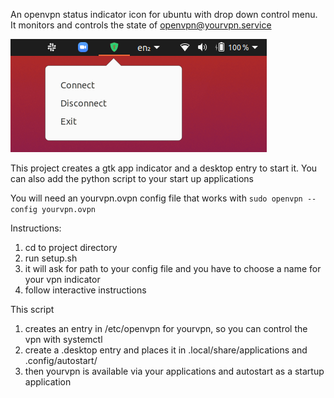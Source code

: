 
An openvpn status indicator icon for ubuntu with drop down control menu.
It monitors and controls the state of openvpn@yourvpn.service

![image alt <](Screenshot.png)

This project creates a gtk app indicator and a desktop entry to start it.
You can also add the python script to your start up applications

You will need an yourvpn.ovpn config file that works with ```sudo openvpn --config yourvpn.ovpn```

Instructions:
1. cd to project directory
2. run setup.sh
3. it will ask for path to your config file and you have to choose a name for your vpn indicator
3. follow interactive instructions

This script
1. creates an entry in /etc/openvpn for yourvpn, so you can control the vpn with systemctl
2. create a .desktop entry and places it in .local/share/applications and .config/autostart/
3. then yourvpn is available via your applications and autostart as a startup application
